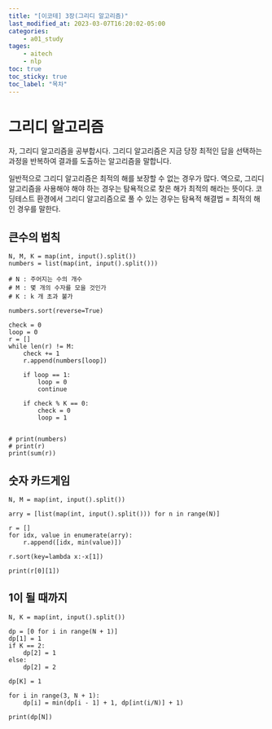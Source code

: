 ```yaml
---
title: "[이코테] 3장(그리디 알고리즘)"
last_modified_at: 2023-03-07T16:20:02-05:00
categories:
    - a01_study
tages:
    - aitech
    - nlp
toc: true
toc_sticky: true
toc_label: "목차"
---
```



# 그리디 알고리즘

자, 그리디 알고리즘을 공부합시다. 
그리디 알고리즘은 지금 당장 최적인 답을 선택하는 과정을 반복하여 결과를 도출하는 알고리즘을 말합니다.

일반적으로 그리디 알고리즘은 최적의 해를 보장할 수 없는 경우가 많다. 역으로, 그리디 알고리즘을 사용해야 해야 하는 경우는 탐욕적으로 찾은 해가 최적의 해라는 뜻이다. 코딩테스트 환경에서 그리디 알고리즘으로 풀 수 있는 경우는 탐욕적 해결법 = 최적의 해 인 경우를 말한다.




## 큰수의 법칙 

```
N, M, K = map(int, input().split())
numbers = list(map(int, input().split()))

# N : 주어지는 수의 개수
# M : 몇 개의 수자를 모을 것인가
# K : k 개 초과 불가

numbers.sort(reverse=True)

check = 0
loop = 0
r = []
while len(r) != M:
    check += 1
    r.append(numbers[loop])

    if loop == 1:
        loop = 0
        continue

    if check % K == 0:
        check = 0
        loop = 1


# print(numbers)
# print(r)
print(sum(r))

```

## 숫자 카드게임

```
N, M = map(int, input().split())

arry = [list(map(int, input().split())) for n in range(N)]

r = []
for idx, value in enumerate(arry):
    r.append([idx, min(value)])

r.sort(key=lambda x:-x[1])

print(r[0][1])
```

## 1이 될 때까지

```
N, K = map(int, input().split())

dp = [0 for i in range(N + 1)]
dp[1] = 1
if K == 2:
    dp[2] = 1
else:
    dp[2] = 2

dp[K] = 1

for i in range(3, N + 1):
    dp[i] = min(dp[i - 1] + 1, dp[int(i/N)] + 1)

print(dp[N])
```



<br>
<br>
<br>
<br>

<br>
<br>
<br>
<br>



